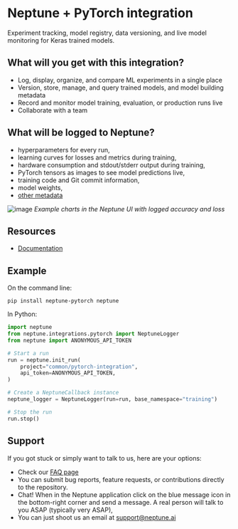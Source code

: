 # Neptune + PyTorch integration

Experiment tracking, model registry, data versioning, and live model monitoring for Keras trained models.

## What will you get with this integration?

* Log, display, organize, and compare ML experiments in a single place
* Version, store, manage, and query trained models, and model building metadata
* Record and monitor model training, evaluation, or production runs live
* Collaborate with a team

## What will be logged to Neptune?

* hyperparameters for every run,
* learning curves for losses and metrics during training,
* hardware consumption and stdout/stderr output during training,
* PyTorch tensors as images to see model predictions live,
* training code and Git commit information,
* model weights,
* [other metadata](https://docs.neptune.ai/logging/what_you_can_log)

![image](https://user-images.githubusercontent.com/97611089/160638338-8a276866-6ce8-4d0a-93f5-bd564d00afdf.png)
*Example charts in the Neptune UI with logged accuracy and loss*

## Resources

* [Documentation](https://docs.neptune.ai/integrations/pytorch)

## Example

On the command line:

```
pip install neptune-pytorch neptune
```

In Python:

```python
import neptune
from neptune.integrations.pytorch import NeptuneLogger
from neptune import ANONYMOUS_API_TOKEN

# Start a run
run = neptune.init_run(
    project="common/pytorch-integration",
    api_token=ANONYMOUS_API_TOKEN,
)

# Create a NeptuneCallback instance
neptune_logger = NeptuneLogger(run=run, base_namespace="training")

# Stop the run
run.stop()
```

## Support

If you got stuck or simply want to talk to us, here are your options:

* Check our [FAQ page](https://docs.neptune.ai/getting_help)
* You can submit bug reports, feature requests, or contributions directly to the repository.
* Chat! When in the Neptune application click on the blue message icon in the bottom-right corner and send a message. A real person will talk to you ASAP (typically very ASAP),
* You can just shoot us an email at support@neptune.ai
